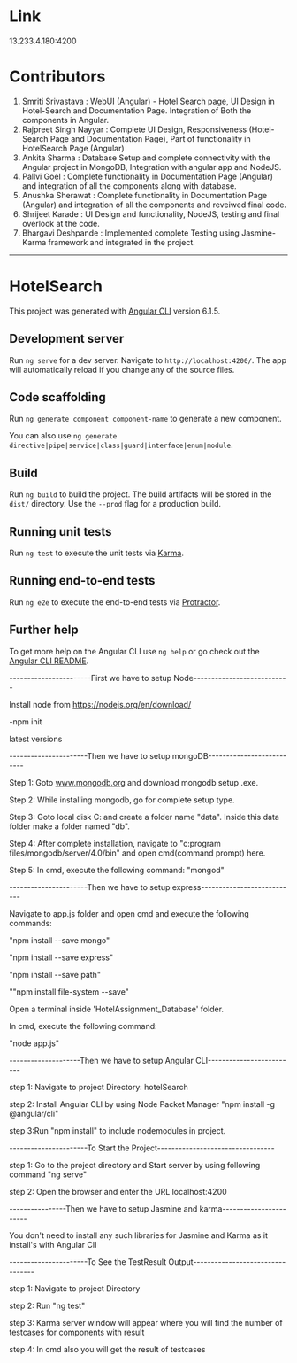 # Link
13.233.4.180:4200

# Contributors

1. Smriti Srivastava : WebUI (Angular) - Hotel Search page, UI Design in Hotel-Search and Documentation Page. Integration of Both the components in Angular.
2. Rajpreet Singh Nayyar : Complete UI Design, Responsiveness (Hotel-Search Page and Documentation Page), Part of functionality in HotelSearch Page (Angular) 
3. Ankita Sharma : Database Setup and complete connectivity with the Angular project in MongoDB, Integration with angular app and NodeJS.
4. Pallvi Goel : Complete functionality in Documentation Page (Angular) and integration of all the components along with database.
5. Anushka Sherawat : Complete functionality in Documentation Page (Angular) and integration of all the components and reveiwed final code.
6. Shrijeet Karade : UI Design and functionality, NodeJS, testing and final overlook at the code.
7. Bhargavi Deshpande : Implemented complete Testing using Jasmine-Karma framework and integrated in the project.
----------------------------------------------------------------------------------------------------------

# HotelSearch

This project was generated with [Angular CLI](https://github.com/angular/angular-cli) version 6.1.5.

## Development server

Run `ng serve` for a dev server. Navigate to `http://localhost:4200/`. The app will automatically reload if you change any of the source files.

## Code scaffolding

Run `ng generate component component-name` to generate a new component. 

You can also use `ng generate directive|pipe|service|class|guard|interface|enum|module`.

## Build

Run `ng build` to build the project. The build artifacts will be stored in the `dist/` directory. Use the `--prod` flag for a production build.

## Running unit tests

Run `ng test` to execute the unit tests via [Karma](https://karma-runner.github.io).

## Running end-to-end tests

Run `ng e2e` to execute the end-to-end tests via [Protractor](http://www.protractortest.org/).

## Further help

To get more help on the Angular CLI use `ng help` or go check out the [Angular CLI README](https://github.com/angular/angular-cli/blob/master/README.md).




-----------------------First we have to setup Node---------------------------

Install node from https://nodejs.org/en/download/

-npm init

latest versions

----------------------Then we have to setup mongoDB--------------------------

Step 1: Goto www.mongodb.org and download mongodb setup .exe.

Step 2: While installing mongodb, go for complete setup type.

Step 3: Goto local disk C: and create a folder name "data". Inside this data folder make a folder named "db".

Step 4: After complete installation, navigate to 
	"c:program files/mongodb/server/4.0/bin"
	and open cmd(command prompt) here.
  
Step 5: In cmd, execute the following command:
	"mongod"

----------------------Then we have to setup express---------------------------

Navigate to app.js folder and open cmd and execute the following commands:

"npm install --save mongo"

"npm install --save express"

"npm install --save path" 

""npm install file-system --save"

Open a terminal inside 'HotelAssignment_Database' folder.

In cmd, execute the following command:

"node app.js" 


--------------------Then we have to setup Angular CLI-------------------------

step 1: Navigate to project Directory: hotelSearch

step 2: Install Angular CLI by using Node Packet Manager "npm install -g @angular/cli"

step 3:Run "npm install" to include nodemodules in project. 


----------------------To Start the Project---------------------------------

step 1: Go to the project directory and Start server by using following command "ng serve"

step 2: Open the browser and enter the URL localhost:4200


----------------Then we have to setup Jasmine and karma-----------------------

 You don't need to install any such libraries for Jasmine and Karma as it install's with Angular ClI 
 

----------------------To See the TestResult Output--------------------------------- 

step 1: Navigate to project Directory

step 2: Run "ng test" 

step 3: Karma server window will appear where you will find the number of testcases for components with result

step 4: In cmd also you will get the result of testcases


